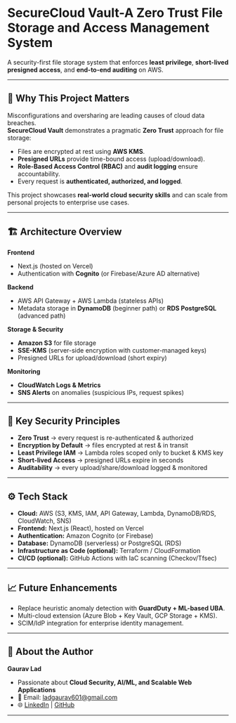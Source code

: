 # SecureCloud Vault-A Zero Trust File Storage and Access Management System

A security-first file storage system that enforces **least privilege**, **short-lived presigned access**, and **end-to-end auditing** on AWS.

---

## 🌟 Why This Project Matters
Misconfigurations and oversharing are leading causes of cloud data breaches.  
**SecureCloud Vault** demonstrates a pragmatic **Zero Trust** approach for file storage:
- Files are encrypted at rest using **AWS KMS**.
- **Presigned URLs** provide time-bound access (upload/download).
- **Role-Based Access Control (RBAC)** and **audit logging** ensure accountability.
- Every request is **authenticated, authorized, and logged**.

This project showcases **real-world cloud security skills** and can scale from personal projects to enterprise use cases.

---

## 🏗️ Architecture Overview

**Frontend**
- Next.js (hosted on Vercel)
- Authentication with **Cognito** (or Firebase/Azure AD alternative)

**Backend**
- AWS API Gateway + AWS Lambda (stateless APIs)
- Metadata storage in **DynamoDB** (beginner path) or **RDS PostgreSQL** (advanced path)

**Storage & Security**
- **Amazon S3** for file storage
- **SSE-KMS** (server-side encryption with customer-managed keys)
- Presigned URLs for upload/download (short expiry)

**Monitoring**
- **CloudWatch Logs & Metrics**
- **SNS Alerts** on anomalies (suspicious IPs, request spikes)


---

## 🔐 Key Security Principles

- **Zero Trust** → every request is re-authenticated & authorized
- **Encryption by Default** → files encrypted at rest & in transit
- **Least Privilege IAM** → Lambda roles scoped only to bucket & KMS key
- **Short-lived Access** → presigned URLs expire in seconds
- **Auditability** → every upload/share/download logged & monitored

---

<!--## 🚀 Demo Scenarios (for recruiters/interviewers)

1. **Upload a File** → Presigned PUT URL → Encrypted in S3 (verify via metadata).
2. **Time-Bound Share** → Share with another user for 2 minutes → Attempt after expiry → Access Denied.
3. **Audit Logs** → Admin views recent file actions and anomalies.
4. **Anomaly Detection** → Trigger multiple downloads → SNS alert sent to user + admin.

---  -->

## ⚙️ Tech Stack

- **Cloud:** AWS (S3, KMS, IAM, API Gateway, Lambda, DynamoDB/RDS, CloudWatch, SNS)
- **Frontend:** Next.js (React), hosted on Vercel
- **Authentication:** Amazon Cognito (or Firebase)
- **Database:** DynamoDB (serverless) or PostgreSQL (RDS)
- **Infrastructure as Code (optional):** Terraform / CloudFormation
- **CI/CD (optional):** GitHub Actions with IaC scanning (Checkov/Tfsec)

---

## 📈 Future Enhancements

- Replace heuristic anomaly detection with **GuardDuty + ML-based UBA**.
- Multi-cloud extension (Azure Blob + Key Vault, GCP Storage + KMS).
- SCIM/IdP integration for enterprise identity management.

---

## 🙋 About the Author
**Gaurav Lad** 
- Passionate about **Cloud Security, AI/ML, and Scalable Web Applications**  
- 📩 Email: ladgaurav601@gmail.com  
- 🌐 [LinkedIn](https://www.linkedin.com/in/gaurav-lad137) | [GitHub](https://github.com/Gaurav-137)

---
